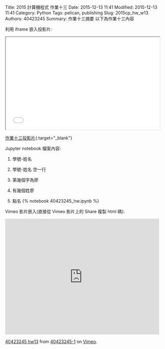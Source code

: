 Title: 2015 計算機程式 作業十三
Date: 2015-12-13 11:41
Modified: 2015-12-13 11:41
Category: Python
Tags: pelican, publishing
Slug: 2015cp_hw_w13
Authors: 40423245
Summary: 作業十三摘要
以下為作業十三內容

利用 iframe 嵌入投影片:

<iframe src="40423245_cp_w13.html" width="500" height="300"></iframe>

[作業十三投影片](40423245_cp_w13.html){:target="_blank"}


 Jupyter notebook 檔案內容:

1. 學號-姓名

2. 學號-姓名 空一行

3. 第幾個字為廖

4. 有幾個姓廖

5. 點名
{% notebook 40423245_hw.ipynb %}


Vimeo 影片嵌入(直接從 Vimeo 影片上的 Share 複製 html 碼):

<iframe src="https://player.vimeo.com/video/152394191" width="500" height="375" frameborder="0" webkitallowfullscreen mozallowfullscreen allowfullscreen></iframe>
<p><a href="https://vimeo.com/152394191">40423245 hw13</a> from <a href="https://vimeo.com/user48027363">40423245-1</a> on <a href="https://vimeo.com">Vimeo</a>.</p>